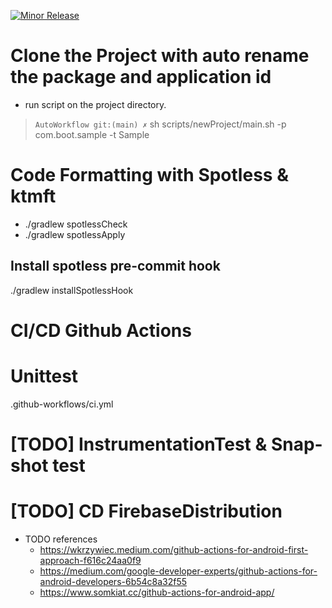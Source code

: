 [![Minor Release](https://github.com/wasinpp/AutoWorkflow/actions/workflows/MinorRelease.yml/badge.svg?branch=main)](https://github.com/wasinpp/AutoWorkflow/actions/workflows/MinorRelease.yml)

# Clone the Project with auto rename the package and application id
- run script on the project directory.
> `AutoWorkflow git:(main) ✗` sh scripts/newProject/main.sh -p com.boot.sample -t Sample

# Code Formatting with Spotless & ktmft
- ./gradlew spotlessCheck
- ./gradlew spotlessApply
## Install spotless pre-commit hook
./gradlew installSpotlessHook 

# CI/CD Github Actions
# Unittest
.github-workflows/ci.yml

# [TODO] InstrumentationTest & Snap-shot test

# [TODO] CD FirebaseDistribution

- TODO references
    - https://wkrzywiec.medium.com/github-actions-for-android-first-approach-f616c24aa0f9
    - https://medium.com/google-developer-experts/github-actions-for-android-developers-6b54c8a32f55
    - https://www.somkiat.cc/github-actions-for-android-app/
